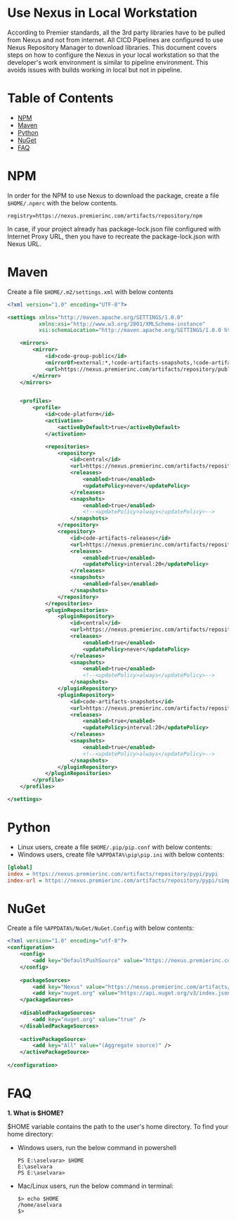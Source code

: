 # Use Nexus in Local Workstation
According to Premier standards, all the 3rd party libraries have to be pulled from Nexus and not from internet. All CICD Pipelines are configured to use Nexus Repository Manager to download libraries. This document covers steps on how to configure the Nexus in your local workstation so that the developer's work environment is similar to pipeline environment.  This avoids issues with builds working in local but not in pipeline. 
# Table of Contents

- [NPM](#npm)
- [Maven](#maven)
- [Python](#python)
- [NuGet](#nuget)
- [FAQ](#faq)

# NPM
In order for the NPM to use Nexus to download the package, create a file `$HOME/.npmrc` with the below contents. 
```
registry=https://nexus.premierinc.com/artifacts/repository/npm
``` 
In case, if your project already has package-lock.json file configured with Internet Proxy URL, then you have to recreate the package-lock.json with Nexus URL. 

# Maven
Create a file `$HOME/.m2/settings.xml` with below contents
```XML
<?xml version="1.0" encoding="UTF-8"?>

<settings xmlns="http://maven.apache.org/SETTINGS/1.0.0"
          xmlns:xsi="http://www.w3.org/2001/XMLSchema-instance"
          xsi:schemaLocation="http://maven.apache.org/SETTINGS/1.0.0 http://maven.apache.org/xsd/settings-1.0.0.xsd">

    <mirrors>
        <mirror>
            <id>code-group-public</id>
            <mirrorOf>external:*,!code-artifacts-snapshots,!code-artifacts-releases</mirrorOf>
            <url>https://nexus.premierinc.com/artifacts/repository/public</url>
        </mirror>
    </mirrors>


    <profiles>
        <profile>
            <id>code-platform</id>
            <activation>
                <activeByDefault>true</activeByDefault>
            </activation>

            <repositories>
                <repository>
                    <id>central</id>
                    <url>https://nexus.premierinc.com/artifacts/repository/public</url>
                    <releases>
                        <enabled>true</enabled>
                        <updatePolicy>never</updatePolicy>
                    </releases>
                    <snapshots>
                        <enabled>true</enabled>
                        <!--<updatePolicy>always</updatePolicy>-->
                    </snapshots>
                </repository>
                <repository>
                    <id>code-artifacts-releases</id>
                    <url>https://nexus.premierinc.com/artifacts/repository/releases-group</url>
                    <releases>
                        <enabled>true</enabled>
                        <updatePolicy>interval:20</updatePolicy>
                    </releases>
                    <snapshots>
                        <enabled>false</enabled>
                    </snapshots>
                </repository>
            </repositories>
            <pluginRepositories>
                <pluginRepository>
                    <id>central</id>
                    <url>https://nexus.premierinc.com/artifacts/repository/public</url>
                    <releases>
                        <enabled>true</enabled>
                        <updatePolicy>never</updatePolicy>
                    </releases>
                    <snapshots>
                        <enabled>true</enabled>
                        <!--<updatePolicy>always</updatePolicy>-->
                    </snapshots>
                </pluginRepository>
                <pluginRepository>
                    <id>code-artifacts-snapshots</id>
                    <url>https://nexus.premierinc.com/artifacts/repository/snapshots-group</url>
                    <releases>
                        <enabled>true</enabled>
                        <updatePolicy>interval:20</updatePolicy>
                    </releases>
                    <snapshots>
                        <enabled>true</enabled>
                        <!--<updatePolicy>always</updatePolicy>-->
                    </snapshots>
                </pluginRepository>
            </pluginRepositories>
        </profile>
    </profiles>

</settings>
```

# Python

- Linux users, create a file `$HOME/.pip/pip.conf` with below contents:
- Windows users, create file `%APPDATA%\pip\pip.ini` with below contents:
```INI
[global]
index = https://nexus.premierinc.com/artifacts/repository/pypi/pypi
index-url = https://nexus.premierinc.com/artifacts/repository/pypi/simple
```

# NuGet
Create a file `%APPDATA%/NuGet/NuGet.Config` with below contents:

```XML
<?xml version="1.0" encoding="utf-8"?>
<configuration>
	<config>
		<add key="DefaultPushSource" value="https://nexus.premierinc.com/artifacts/repository/nuget-releases" />
	</config>
	
	<packageSources>
		<add key="Nexus" value="https://nexus.premierinc.com/artifacts/repository/nuget-group/index.json" />
		<add key="nuget.org" value="https://api.nuget.org/v3/index.json" />
	</packageSources>
	
	<disabledPackageSources>
		<add key="nuget.org" value="true" />
	</disabledPackageSources>
	
	<activePackageSource>
		<add key="All" value="(Aggregate source)" />
	</activePackageSource>
	
</configuration>
```

# FAQ
**1. What is $HOME?**

$HOME variable contains the path to the user's home directory. To find your home directory:
- Windows users, run the below command in powershell
  ```
  PS E:\aselvara> $HOME
  E:\aselvara
  PS E:\aselvara>
  ```
- Mac/Linux users, run the below command in terminal:
  ```
  $> echo $HOME
  /home/aselvara
  $>
  ```
